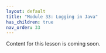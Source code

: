 ```yaml
---
layout: default
title: "Module 33: Logging in Java"
has_children: true
nav_order: 33
---
```


Content for this lesson is coming soon.
